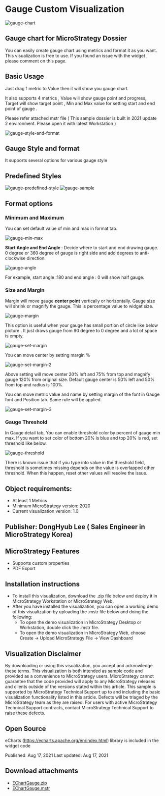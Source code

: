 # Gauge Custom Visualization

![gauge-chart](./images/gauge-chart.jfif)

## Gauge chart for MicroStrategy Dossier
You can easily create gauge chart using metrics and format it as you want. 
This visualization is free to use. 
If you found an issue with the widget , please comment on this page. 

## Basic Usage
Just drag 1 metric to Value then it will show you gauge chart.

It also supports 4 metrics ,
Value will show gauge point and progress,
Target will show target point ,
Min and Max value for setting start and end point of gauge .

Please refer attached mstr file ( This sample dossier is built in 2021 update 2 environment. Please open it with latest Workstation )

![gauge-style-and-format](./images/gauge-style-and-format.jfif)

## Gauge Style and format 
It supports several options for various gauge style

## Predefined Styles
![gauge-predefined-style](./images/gauge-predefined-style.jfif)
![gauge-sample](./images/gauge-sample.jfif)

## Format options

### Minimum and Maximum
You can set default value of min and max in format tab.

![gauge-min-max](./images/gauge-min-max.jfif)

**Start Angle and End Angle** : Decide where to start and end drawing gauge. 
0 degree or 360 degree of gauge is right side and add degrees to anti-clockwise direction.

![gauge-angle](./images/gauge-angle.jfif)

For example, start angle :180 and end angle : 0 will show half gauge.

### Size and Margin
Margin will move gauge **center point** vertically or horizontally. Gauge size will shrink or magnify the gauge. This is  percentage value to widget size.

![gauge-margin](./images/gauge-margin.jfif)

This option is useful when your gauge has small portion of circle like below picture .
It just draws gauge from 90 degree to 0 degree and a lot of space is empty.

![gauge-set-margin](./images/gauge-set-margin.jfif)

You can move center by setting margin % 

![gauge-set-margin-2](./images/gauge-set-margin-2.jfif)

Above setting will move center 20% left and 75% from top and magnify gauge 120% from original size. 
Default gauge center is 50% left and 50% from top and radius is 100%.

You can move metric value and name by setting margin of the font in Gauge font and Position tab.  Same rule will be applied. 

![gauge-set-margin-3](./images/gauge-set-margin-3.jfif)

### Gauge Threshold
In Gauge detail tab, You can enable threshold color by percent of gauge min max. 
If you want to set color of bottom 20% is blue and top 20% is red, set threshold like below.

![gauge-threshold](./images/gauge-threshold.jfif)

There is known issue that if you type into value in the threshold field, threshold is sometimes missing depends on the value is overlapped other threshold. When this happen, reset other values will resolve the issue.

## Object requirements: 
- At least 1 Metrics 
- Minimum MicroStrategy version: 2020
- Current visualization version: 1.0

## Publisher: DongHyub Lee   ( Sales Engineer in  MicroStrategy Korea) 

## MicroStrategy Features
- Supports custom properties
- PDF Export 

## Installation instructions
- To install this visualization, download the .zip file below and deploy it in MicroStrategy Workstation or MicroStrategy Web.
- After you have installed the visualization, you can open a working demo of this visualization by uploading the .mstr file below and doing the following:
  - To open the demo visualization in MicroStrategy Desktop or Workstation, double click the .mstr file.
  - To open the demo visualization in MicroStrategy Web, choose Create -> Upload MicroStrategy File -> View Dashboard

## Visualization Disclaimer
By downloading or using this visualization, you accept and acknowledge these terms.
This visualization is both intended as sample code and provided as a convenience to MicroStrategy users. MicroStrategy cannot guarantee that the code provided will apply to any MicroStrategy releases and clients outside of the versions stated within this article. This sample is supported by MicroStrategy Technical Support up to and including the basic visualization functionality listed in this article. Defects will be triaged by the MicroStrategy team as they are raised. For users with active MicroStrategy Technical Support contracts, contact MicroStrategy Technical Support to raise these defects.

## Open Source
eCharts (https://echarts.apache.org/en/index.html) library is included in the widget code

Published: Aug 17, 2021
Last updated: Aug 17, 2021

## Download attachments
- [EChartGauge.zip](https://github.com/PrezSeah/galleryres/raw/main/Microstrategy/gauge-custom-visualization/attachments/EChartGauge.zip)
- [EChartGauge.mstr](https://github.com/PrezSeah/galleryres/raw/main/Microstrategy/gauge-custom-visualization/attachments/eChart-Gauge-Sample.mstr)

